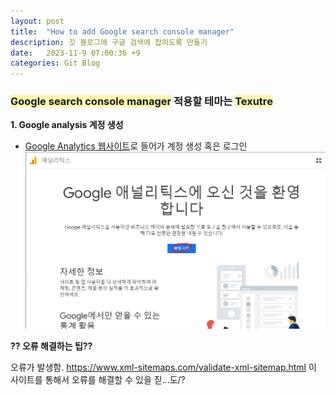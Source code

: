 ```yaml
---
layout: post
title:  "How to add Google search console manager"
description: 깃 블로그에 구글 검색에 잡히도록 만들기
date:   2023-11-9 07:00:36 +9
categories: Git Blog
---
```


### <span style = 'background-color:#fff5b1'>Google search console manager</span> 적용할 테마는 <span style = 'background-color:#fff5b1'>Texutre</span>

**1. Google analysis 계정 생성**<br>
- [Google Analytics 웹사이트](https://analytics.google.com/analytics/web/)로 들어가 계정 생성 혹은 로그인 <br>
![가입하기](/image/post_231108/signup.png)



**?? 오류 해결하는 팁??**

오류가 발생함.
https://www.xml-sitemaps.com/validate-xml-sitemap.html 
이 사이트를 통해서 오류를 해결할 수 있을 짇...도/?
